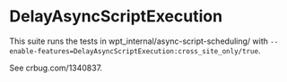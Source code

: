 # DelayAsyncScriptExecution
This suite runs the tests in wpt_internal/async-script-scheduling/ with
`--enable-features=DelayAsyncScriptExecution:cross_site_only/true`.

See crbug.com/1340837.
